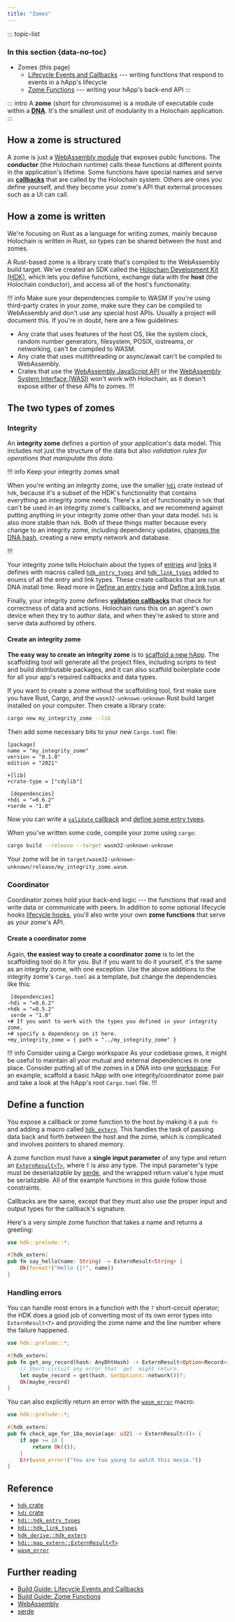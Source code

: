 ```yaml
---
title: "Zomes"
---
```


::: topic-list
### In this section {data-no-toc}

* Zomes (this page)
    * [Lifecycle Events and Callbacks](/build/callbacks-and-lifecycle-hooks/) --- writing functions that respond to events in a hApp's lifecycle
    * [Zome Functions](/build/zome-functions/) --- writing your hApp's back-end API
:::

::: intro
A **zome** (short for chromosome) is a module of executable code within a [**DNA**](/resources/glossary/#dna). It's the smallest unit of modularity in a Holochain application.
:::

## How a zome is structured

A zome is just a [WebAssembly module](https://webassembly.github.io/spec/core/syntax/modules.html) that exposes public functions. The **conductor** (the Holochain runtime) calls these functions at different points in the application's lifetime. Some functions have special names and serve as [**callbacks**](/build/callbacks-and-lifecycle-hooks/) that are called by the Holochain system. Others are ones you define yourself, and they become your zome's API that external processes such as a UI can call.

## How a zome is written

We're focusing on Rust as a language for writing zomes, mainly because Holochain is written in Rust, so types can be shared between the host and zomes.

A Rust-based zome is a library crate that's compiled to the WebAssembly build target. We've created an SDK called the [Holochain Development Kit (HDK)](https://crates.io/crates/hdk/), which lets you define functions, exchange data with the **host** (the Holochain conductor), and access all of the host's functionality.

!!! info Make sure your dependencies compile to WASM
If you're using third-party crates in your zome, make sure they can be compiled to WebAssembly and don't use any special host APIs. Usually a project will document this. If you're in doubt, here are a few guidelines:

* Any crate that uses features of the host OS, like the system clock, random number generators, filesystem, POSIX, iostreams, or networking, can't be compiled to WASM.
* Any crate that uses multithreading or async/await can't be compiled to WebAssembly.
* Crates that use the [WebAssembly JavaScript API](https://developer.mozilla.org/en-US/docs/WebAssembly/Guides/Using_the_JavaScript_API) or the [WebAssembly System Interface (WASI)](https://wasi.dev/) won't work with Holochain, as it doesn't expose either of these APIs to zomes.
!!!

## The two types of zomes

### Integrity

An **integrity zome** defines a portion of your application's data model. This includes not just the structure of the data but also _validation rules for operations that manipulate this data_.

!!! info Keep your integrity zomes small

When you're writing an integrity zome, use the smaller [`hdi`](https://crates.io/crates/hdi) crate instead of `hdk`, because it's a subset of the HDK's functionality that contains everything an integrity zome needs. There's a lot of functionality in `hdk` that can't be used in an integrity zome's callbacks, and we recommend against putting anything in your integrity zome other than your data model. `hdi` is also more stable than `hdk`. Both of these things matter because every change to an integrity zome, including dependency updates, [changes the DNA hash](/build/application-structure/#dna), creating a new empty network and database.

!!!

<!-- TODO: placeholder to ask the question, should we mention the pattern of defining all your types in a separate crate so the coordinator can import the types without having to import the validation callback etc? is that possible? how does it work? -->

Your integrity zome tells Holochain about the types of [entries](/build/entries/) and [links](/build/links-paths-and-anchors/) it defines with macros called [`hdk_entry_types`](https://docs.rs/hdi/latest/hdi/attr.hdk_entry_types.html) and [`hdk_link_types`](https://docs.rs/hdi/latest/hdi/attr.hdk_link_types.html) added to enums of all the entry and link types. These create callbacks that are run at DNA install time. Read more in [Define an entry type](/build/entries/#define-an-entry-type) and [Define a link type](/build/links-paths-and-anchors/#define-a-link-type).

Finally, your integrity zome defines [**validation callbacks**](/build/callbacks-and-lifecycle-hooks/#define-a-validate-callback) that check for correctness of data and actions. Holochain runs this on an agent's own device when they try to author data, and when they're asked to store and serve data authored by others.

#### Create an integrity zome

**The easy way to create an integrity zome** is to [scaffold a new hApp](/get-started/3-forum-app-tutorial/). The scaffolding tool will generate all the project files, including scripts to test and build distributable packages, and it can also scaffold boilerplate code for all your app's required callbacks and data types.

If you want to create a zome without the scaffolding tool, first make sure you have Rust, Cargo, and the `wasm32-unknown-unknown` Rust build target installed on your computer. Then create a library crate:

```bash
cargo new my_integrity_zome --lib
```

Then add some necessary bits to your new `Cargo.toml` file:

<!-- TODO(upgrade): change following version numbers -->

```diff:toml
[package]
name = "my_integrity_zome"
version = "0.1.0"
edition = "2021"

+[lib]
+crate-type = ["cdylib"]

 [dependencies]
+hdi = "=0.6.2"
+serde = "1.0"
```

Now you can write a [`validate` callback](/build/callbacks-and-lifecycle-hooks/#define-a-validate-callback) and [define some entry types](/build/entries/#define-an-entry-type).

When you've written some code, compile your zome using `cargo`:

```bash
cargo build --release --target wasm32-unknown-unknown
```

Your zome will be in `target/wasm32-unknown-unknown/release/my_integrity_zome.wasm`.

### Coordinator

Coordinator zomes hold your back-end logic --- the functions that read and write data or communicate with peers. In addition to some optional lifecycle hooks [lifecycle hooks](/build/callbacks-and-lifecycle-hooks/#coordinator-zomes), you'll also write your own **zome functions** that serve as your zome's API.

#### Create a coordinator zome

Again, **the easiest way to create a coordinator zome** is to let the scaffolding tool do it for you. But if you want to do it yourself, it's the same as an integrity zome, with one exception. Use the above additions to the integrity zome's `Cargo.toml` as a template, but change the dependencies like this:

<!-- TODO(upgrade): change following version numbers -->

```diff:toml
 [dependencies]
-hdi = "=0.6.2"
+hdk = "=0.5.2"
 serde = "1.0"
+# If you want to work with the types you defined in your integrity zome,
+# specify a dependency on it here.
+my_integrity_zome = { path = "../my_integrity_zome" }
```

!!! info Consider using a Cargo workspace
As your codebase grows, it might be useful to maintain all your mutual and external dependencies in one place. Consider putting all of the zomes in a DNA into one [workspace](https://doc.rust-lang.org/cargo/reference/workspaces.html). For an example, scaffold a basic hApp with one integrity/coordinator zome pair and take a look at the hApp's root `Cargo.toml` file.
!!!

## Define a function

You expose a callback or zome function to the host by making it a `pub fn` and adding a macro called [`hdk_extern`](https://docs.rs/hdk/latest/hdk/prelude/attr.hdk_extern.html). This handles the task of passing data back and forth between the host and the zome, which is complicated and involves pointers to shared memory.

A zome function must have a **single input parameter** of any type and return an [`ExternResult<T>`](https://docs.rs/hdk/latest/hdk/map_extern/type.ExternResult.html), where `T` is also any type. The input parameter's type must be deserializable by [serde](https://serde.rs/), and the wrapped return value's type must be serializable. All of the example functions in this guide follow those constraints.

Callbacks are the same, except that they must also use the proper input and output types for the callback's signature.

Here's a very simple zome function that takes a name and returns a greeting:

```rust
use hdk::prelude::*;

#[hdk_extern]
pub fn say_hello(name: String) -> ExternResult<String> {
    Ok(format!("Hello {}!", name))
}
```

### Handling errors

You can handle most errors in a function with the `?` short-circuit operator; the HDK does a good job of converting most of its own error types into `ExternResult<T>` and providing the zome name and the line number where the failure happened.

```rust
use hdk::prelude::*;

#[hdk_extern]
pub fn get_any_record(hash: AnyDhtHash) -> ExternResult<Option<Record>> {
    // Short-circuit any error that `get` might return.
    let maybe_record = get(hash, GetOptions::network())?;
    Ok(maybe_record)
}
```

You can also explicitly return an error with the [`wasm_error`](https://docs.rs/hdi/latest/hdi/prelude/macro.wasm_error.html) macro:

```rust
use hdk::prelude::*;

#[hdk_extern]
pub fn check_age_for_18a_movie(age: u32) -> ExternResult<()> {
    if age >= 18 {
        return Ok(());
    }
    Err(wasm_error!("You are too young to watch this movie."))
}
```

## Reference

* [`hdk` crate](https://docs.rs/hdk/latest/hdk/)
* [`hdi` crate](https://docs.rs/hdi/latest/hdi/)
* [`hdi::hdk_entry_types`](https://docs.rs/hdi/latest/hdi/attr.hdk_entry_types.html)
* [`hdi::hdk_link_types`](https://docs.rs/hdi/latest/hdi/attr.hdk_link_types.html)
* [`hdk_derive::hdk_extern`](https://docs.rs/hdk_derive/latest/hdk_derive/attr.hdk_extern.html)
* [`hdi::map_extern::ExternResult<T>`](https://docs.rs/hdi/latest/hdi/map_extern/type.ExternResult.html)
* [`wasm_error`](https://docs.rs/hdi/latest/hdi/prelude/macro.wasm_error.html)

## Further reading

* [Build Guide: Lifecycle Events and Callbacks](/build/callbacks-and-lifecycle-hooks/)
* [Build Guide: Zome Functions](/build/zome-functions/)
* [WebAssembly](https://webassembly.org/)
* [serde](https://serde.rs/)
